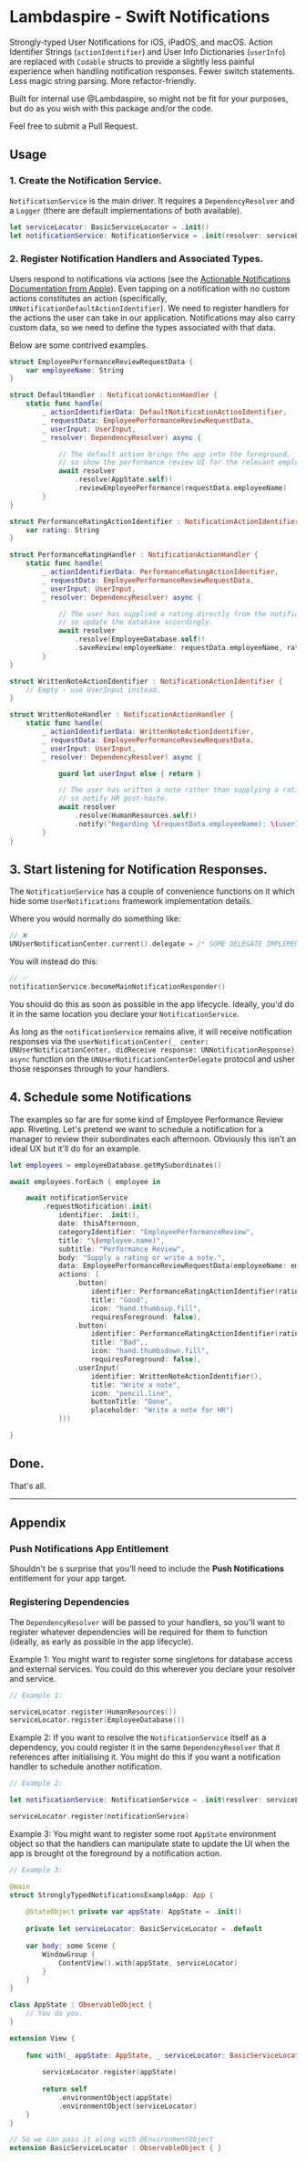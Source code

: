 # Lambdaspire - Swift Notifications

Strongly-typed User Notifications for iOS, iPadOS, and macOS. Action Identifier Strings (`actionIdentifier`) and User Info Dictionaries (`userInfo`) are replaced with `Codable` structs to provide a slightly less painful experience when handling notification responses. Fewer switch statements. Less magic string parsing. More refactor-friendly.

Built for internal use @Lambdaspire, so might not be fit for your purposes, but do as you wish with this package and/or the code.

Feel free to submit a Pull Request.

## Usage

### 1. Create the Notification Service.

`NotificationService` is the main driver. It requires a `DependencyResolver` and a `Logger` (there are default implementations of both available).

```swift
let serviceLocator: BasicServiceLocator = .init()
let notificationService: NotificationService = .init(resolver: serviceLocator, logger: PrintLogger())
```

### 2. Register Notification Handlers and Associated Types.

Users respond to notifications via actions (see the [Actionable Notifications Documentation from Apple](https://developer.apple.com/documentation/usernotifications/declaring-your-actionable-notification-types)). Even tapping on a notification with no custom actions constitutes an action (specifically, `UNNotificationDefaultActionIdentifier`). We need to register handlers for the actions the user can take in our application. Notifications may also carry custom data, so we need to define the types associated with that data.

Below are some contrived examples.

```swift
struct EmployeePerformanceReviewRequestData {
    var employeeName: String
}

struct DefaultHandler : NotificationActionHandler {
    static func handle(
        _ actionIdentifierData: DefaultNotificationActionIdentifier,
        _ requestData: EmployeePerformanceReviewRequestData,
        _ userInput: UserInput,
        _ resolver: DependencyResolver) async {

            // The default action brings the app into the foreground,
            // so show the performance review UI for the relevant employee.
            await resolver
                .resolve(AppState.self)!
                .reviewEmployeePerformance(requestData.employeeName)
        }
}

struct PerformanceRatingActionIdentifier : NotificationActionIdentifier {
    var rating: String
}

struct PerformanceRatingHandler : NotificationActionHandler {
    static func handle(
        _ actionIdentifierData: PerformanceRatingActionIdentifier,
        _ requestData: EmployeePerformanceReviewRequestData,
        _ userInput: UserInput,
        _ resolver: DependencyResolver) async {

            // The user has supplied a rating directly from the notification,
            // so update the database accordingly.
            await resolver
                .resolve(EmployeeDatabase.self)!
                .saveReview(employeeName: requestData.employeeName, rating: requestData.rating)
        }
}

struct WrittenNoteActionIdentifier : NotificationActionIdentifier {
    // Empty - use UserInput instead.
}

struct WrittenNoteHandler : NotificationActionHandler {
    static func handle(
        _ actionIdentifierData: WrittenNoteActionIdentifier,
        _ requestData: EmployeePerformanceReviewRequestData,
        _ userInput: UserInput,
        _ resolver: DependencyResolver) async {

            guard let userInput else { return }

            // The user has written a note rather than supplying a rating,
            // so notify HR post-haste.
            await resolver
                .resolve(HumanResources.self)!
                .notify("Regarding \(requestData.employeeName): \(userInput)")
        }
}
```

## 3. Start listening for Notification Responses.

The `NotificationService` has a couple of convenience functions on it which hide some `UserNotifications` framework implementation details.

Where you would normally do something like:

```swift
// ❌
UNUserNotificationCenter.current().delegate = /* SOME DELEGATE IMPLEMENTATION */
```

You will instead do this:

```swift
// ✅
notificationService.becomeMainNotificationResponder()
```

You should do this as soon as possible in the app lifecycle. Ideally, you'd do it in the same location you declare your `NotificationService`.

As long as the `notificationService` remains alive, it will receive notification responses via the `userNotificationCenter(_ center: UNUserNotificationCenter, didReceive response: UNNotificationResponse) async` function on the `UNUserNotificationCenterDelegate` protocol and usher those responses through to your handlers.

## 4. Schedule some Notifications

The examples so far are for some kind of Employee Performance Review app. Riveting. Let's pretend we want to schedule a notification for a manager to review their subordinates each afternoon. Obviously this isn't an ideal UX but it'll do for an example.

```swift
let employees = employeeDatabase.getMySubordinates()

await employees.forEach { employee in

    await notificationService
        .requestNotification(.init(
            identifier: .init(),
            date: thisAfternoon,
            categoryIdentifier: "EmployeePerformanceReview",
            title: "\(employee.name)",
            subtitle: "Performance Review",
            body: "Supply a rating or write a note.",
            data: EmployeePerformanceReviewRequestData(employeeName: employee.name),
            actions: [
                .button(
                    identifier: PerformanceRatingActionIdentifier(rating: "Good"),
                    title: "Good",
                    icon: "hand.thumbsup.fill",
                    requiresForeground: false),
                .button(
                    identifier: PerformanceRatingActionIdentifier(rating: "Bad"),
                    title: "Bad",,
                    icon: "hand.thumbsdown.fill",
                    requiresForeground: false),
                .userInput(
                    identifier: WrittenNoteActionIdentifier(),
                    title: "Write a note",
                    icon: "pencil.line",
                    buttonTitle: "Done",
                    placeholder: "Write a note for HR")
            ]))

}
```

## Done.

That's all.

---

## Appendix

### Push Notifications App Entitlement

Shouldn't be s surprise that you'll need to include the **Push Notifications** entitlement for your app target.

### Registering Dependencies

The `DependencyResolver` will be passed to your handlers, so you'll want to register whatever dependencies will be required for them to function (ideally, as early as possible in the app lifecycle).

Example 1: You might want to register some singletons for database access and external services. You could do this wherever you declare your resolver and service.

```swift
// Example 1:

serviceLocator.register(HumanResources())
serviceLocator.register(EmployeeDatabase())
```

Example 2: If you want to resolve the `NotificationService` itself as a dependency, you could register it in the same `DependencyResolver` that it references after initialising it. You might do this if you want a notification handler to schedule another notification.

```swift
// Example 2:

let notificationService: NotificationService = .init(resolver: serviceLocator, logger: PrintLogger())

serviceLocator.register(notificationService)
```

Example 3: You might want to register some root `AppState` environment object so that the handlers can manipulate state to update the UI when the app is brought ot the foreground by a notification action.

```swift
// Example 3:

@main
struct StronglyTypedNotificationsExampleApp: App {
    
    @StateObject private var appState: AppState = .init()
    
    private let serviceLocator: BasicServiceLocator = .default
    
    var body: some Scene {
        WindowGroup {
            ContentView().with(appState, serviceLocator)
        }
    }
}

class AppState : ObservableObject {
    // You do you.
}

extension View {
    
    func with(_ appState: AppState, _ serviceLocator: BasicServiceLocator) -> some View {
    
        serviceLocator.register(appState)
        
        return self
            .environmentObject(appState)
            .environmentObject(serviceLocator)
    }
}

// So we can pass it along with @EnvironmentObject
extension BasicServiceLocator : ObservableObject { }
```
